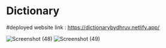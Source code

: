 # Dictionary

#deployed website link : https://dictionarybydhruv.netlify.app/

![Screenshot (48)](https://github.com/dhruvkk001/Dictionary/assets/77435632/0704ac41-58d0-4376-98b6-18d021ebc544)
![Screenshot (49)](https://github.com/dhruvkk001/Dictionary/assets/77435632/50d8e92b-ac5b-4a1d-bf3f-33afc9e9693f)

